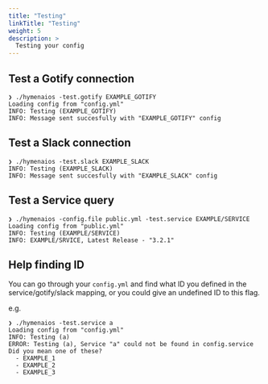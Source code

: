 ```yaml
---
title: "Testing"
linkTitle: "Testing"
weight: 5
description: >
  Testing your config
---
```


## Test a Gotify connection
```
❯ ./hymenaios -test.gotify EXAMPLE_GOTIFY
Loading config from "config.yml"
INFO: Testing (EXAMPLE_GOTIFY)
INFO: Message sent succesfully with "EXAMPLE_GOTIFY" config
```

## Test a Slack connection
```
❯ ./hymenaios -test.slack EXAMPLE_SLACK
INFO: Testing (EXAMPLE_SLACK)
INFO: Message sent succesfully with "EXAMPLE_SLACK" config
```

## Test a Service query
```
❯ ./hymenaios -config.file public.yml -test.service EXAMPLE/SERVICE
Loading config from "public.yml"
INFO: Testing (EXAMPLE/SERVICE)
INFO: EXAMPLE/SRVICE, Latest Release - "3.2.1"
```

## Help finding ID
You can go through your `config.yml` and find what ID you defined in the service/gotify/slack mapping, or you could give an undefined ID to this flag.

e.g.
```
❯ ./hymenaios -test.service a
Loading config from "config.yml"
INFO: Testing (a)
ERROR: Testing (a), Service "a" could not be found in config.service
Did you mean one of these?
  - EXAMPLE_1
  - EXAMPLE_2
  - EXAMPLE_3
```
